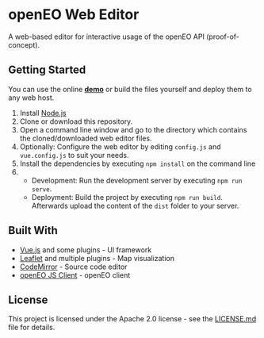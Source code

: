 # openEO Web Editor
A web-based editor for interactive usage of the openEO API (proof-of-concept).

## Getting Started
You can use the online **[demo](https://open-eo.github.io/openeo-web-editor/demo/)** or build the files yourself and deploy them to any web host.

1. Install [Node.js](https://nodejs.org/)
2. Clone or download this repository.
3. Open a command line window and go to the directory which contains the cloned/downloaded web editor files.
4. Optionally: Configure the web editor by editing `config.js` and `vue.config.js` to suit your needs.
6. Install the dependencies by executing `npm install` on the command line
7. 
    * Development: Run the development server by executing `npm run serve`.
    * Deployment: Build the project by executing `npm run build`. Afterwards upload the content of the `dist` folder to your server.

## Built With
* [Vue.js](https://vuejs.org/) and some plugins - UI framework
* [Leaflet](http://leafletjs.com/) and multiple plugins - Map visualization
* [CodeMirror](https://codemirror.net/) - Source code editor
* [openEO JS Client](https://github.com/Open-EO/openeo-js-client) - openEO client

## License
This project is licensed under the Apache 2.0 license - see the [LICENSE.md](LICENSE.md) file for details.
